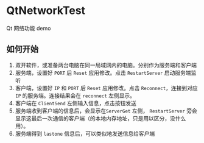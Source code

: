 # QtNetworkTest

Qt 网络功能 demo

## 如何开始

1. 双开软件，或准备两台电脑在同一局域网内的电脑。分别作为服务端和客户端
2. 服务端，设置好 `PORT` 后 `Reset` 应用修改。点击 `RestartServer` 启动服务端监听
3. 客户端，设置好 `IP` 和 `PORT` 后 `Reset` 应用修改。点击 `Reconnect`，连接到对应 `IP` 的服务端。连接结果会在 `reconnect` 左侧显示。
4. 客户端在 `ClientSend` 左侧输入信息，点击按钮发送
5. 服务端收到客户端的信息后，会显示在`ServerGet` 左侧， `RestartServer` 旁会显示这最后一次通信的客户端（的本地内存地址，只是用以区分，没什么用）。
6. 服务端得到 `lastone` 信息后，可以类似地发送信息给客户端

